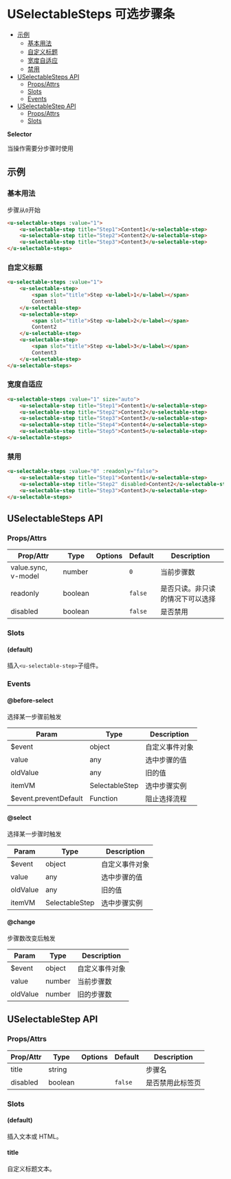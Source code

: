<!-- 该 README.md 根据 api.yaml 和 docs/*.md 自动生成，为了方便在 GitHub 和 NPM 上查阅。如需修改，请查看源文件 -->

# USelectableSteps 可选步骤条

- [示例](#示例)
    - [基本用法](#基本用法)
    - [自定义标题](#自定义标题)
    - [宽度自适应](#宽度自适应)
    - [禁用](#禁用)
- [USelectableSteps API](#uselectablesteps-api)
    - [Props/Attrs](#propsattrs)
    - [Slots](#slots)
    - [Events](#events)
- [USelectableStep API](#uselectablestep-api)
    - [Props/Attrs](#propsattrs-2)
    - [Slots](#slots-2)

**Selector**

当操作需要分步骤时使用

## 示例
### 基本用法

步骤从`0`开始

```html
<u-selectable-steps :value="1">
    <u-selectable-step title="Step1">Content1</u-selectable-step>
    <u-selectable-step title="Step2">Content2</u-selectable-step>
    <u-selectable-step title="Step3">Content3</u-selectable-step>
</u-selectable-steps>
```

### 自定义标题

``` html
<u-selectable-steps :value="1">
    <u-selectable-step>
        <span slot="title">Step <u-label>1</u-label></span>
        Content1
    </u-selectable-step>
    <u-selectable-step>
        <span slot="title">Step <u-label>2</u-label></span>
        Content2
    </u-selectable-step>
    <u-selectable-step>
        <span slot="title">Step <u-label>3</u-label></span>
        Content3
    </u-selectable-step>
</u-selectable-steps>
```

### 宽度自适应

``` html
<u-selectable-steps :value="1" size="auto">
    <u-selectable-step title="Step1">Content1</u-selectable-step>
    <u-selectable-step title="Step2">Content2</u-selectable-step>
    <u-selectable-step title="Step3">Content3</u-selectable-step>
    <u-selectable-step title="Step4">Content4</u-selectable-step>
    <u-selectable-step title="Step5">Content5</u-selectable-step>
</u-selectable-steps>
```

### 禁用

``` html
<u-selectable-steps :value="0" :readonly="false">
    <u-selectable-step title="Step1">Content1</u-selectable-step>
    <u-selectable-step title="Step2" disabled>Content2</u-selectable-step>
    <u-selectable-step title="Step3">Content3</u-selectable-step>
</u-selectable-steps>
```

## USelectableSteps API
### Props/Attrs

| Prop/Attr | Type | Options | Default | Description |
| --------- | ---- | ------- | ------- | ----------- |
| value.sync, v-model | number |  | `0` | 当前步骤数 |
| readonly | boolean |  | `false` | 是否只读。非只读的情况下可以选择 |
| disabled | boolean |  | `false` | 是否禁用 |

### Slots

#### (default)

插入`<u-selectable-step>`子组件。

### Events

#### @before-select

选择某一步骤前触发

| Param | Type | Description |
| ----- | ---- | ----------- |
| $event | object | 自定义事件对象 |
| value | any | 选中步骤的值 |
| oldValue | any | 旧的值 |
| itemVM | SelectableStep | 选中步骤实例 |
| $event.preventDefault | Function | 阻止选择流程 |

#### @select

选择某一步骤时触发

| Param | Type | Description |
| ----- | ---- | ----------- |
| $event | object | 自定义事件对象 |
| value | any | 选中步骤的值 |
| oldValue | any | 旧的值 |
| itemVM | SelectableStep | 选中步骤实例 |

#### @change

步骤数改变后触发

| Param | Type | Description |
| ----- | ---- | ----------- |
| $event | object | 自定义事件对象 |
| value | number | 当前步骤数 |
| oldValue | number | 旧的步骤数 |

## USelectableStep API
### Props/Attrs

| Prop/Attr | Type | Options | Default | Description |
| --------- | ---- | ------- | ------- | ----------- |
| title | string |  |  | 步骤名 |
| disabled | boolean |  | `false` | 是否禁用此标签页 |

### Slots

#### (default)

插入文本或 HTML。

#### title

自定义标题文本。

